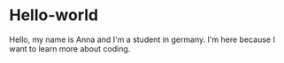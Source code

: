 # Hello-world

Hello, my name is Anna and I'm a student in germany. I'm here because I want to learn more about coding.
